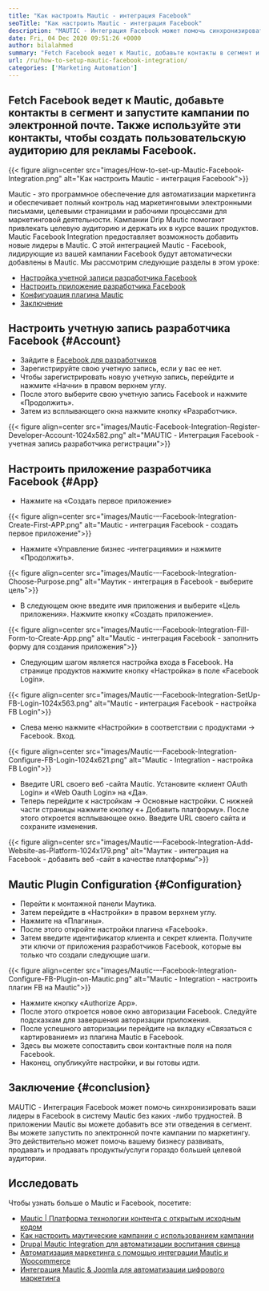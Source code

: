 ```yaml
---
title: "Как настроить Mautic - интеграция Facebook" 
seoTitle: "Как настроить Mautic - интеграция Facebook" 
description: "MAUTIC - Интеграция Facebook может помочь синхронизировать ваши лиды Facebook в систему Mautic без каких -либо трудностей, а затем использовать их в маркетинговых кампаниях." 
date: Fri, 04 Dec 2020 09:51:26 +0000
author: bilalahmed
summary: "Fetch Facebook ведет к Mautic, добавьте контакты в сегмент и запустите электронные кампании. Также используйте эти контакты, чтобы создать пользовательскую аудиторию для рекламы Facebook." 
url: /ru/how-to-setup-mautic-facebook-integration/
categories: ['Marketing Automation']
---
```


## Fetch Facebook ведет к Mautic, добавьте контакты в сегмент и запустите кампании по электронной почте. Также используйте эти контакты, чтобы создать пользовательскую аудиторию для рекламы Facebook.

{{< figure align=center src="images/How-to-set-up-Mautic-Facebook-Integration.png" alt="Как настроить Mautic - интеграция Facebook">}}

Mautic - это программное обеспечение для автоматизации маркетинга и обеспечивает полный контроль над маркетинговыми электронными письмами, целевыми страницами и рабочими процессами для маркетинговой деятельности. Кампании Drip Mautic помогают привлекать целевую аудиторию и держать их в курсе ваших продуктов. Mautic Facebook Integration предоставляет возможность добавить новые лидеры в Mautic. С этой интеграцией Mautic - Facebook, лидирующие из вашей кампании Facebook будут автоматически добавлены в Mautic.
Мы рассмотрим следующие разделы в этом уроке:
  * [Настройка учетной записи разработчика Facebook][1]
  * [Настроить приложение разработчика Facebook][2]
  * [Конфигурация плагина Mautic][3]
  * [Заключение][4]

## Настроить учетную запись разработчика Facebook   {#Account}
  * Зайдите в [Facebook для разработчиков][5]
  * Зарегистрируйте свою учетную запись, если у вас ее нет.
  * Чтобы зарегистрировать новую учетную запись, перейдите и нажмите «Начни» в правом верхнем углу.
  * После этого выберите свою учетную запись Facebook и нажмите «Продолжить».
  * Затем из всплывающего окна нажмите кнопку «Разработчик».

{{< figure align=center src="images/Mautic-Facebook-Integration-Register-Developer-Account-1024x582.png" alt="MAUTIC - Интеграция Facebook - учетная запись разработчика регистрации">}}


## Настроить приложение разработчика Facebook   {#App}
  * Нажмите на «Создать первое приложение»

{{< figure align=center src="images/Mautic-–-Facebook-Integration-Create-First-APP.png" alt="Mautic - интеграция Facebook - создать первое приложение">}}

  * Нажмите «Управление бизнес -интеграциями» и нажмите «Продолжить».

{{< figure align=center src="images/Mautic-–-Facebook-Integration-Choose-Purpose.png" alt="Маутик - интеграция в Facebook - выберите цель">}}

  * В следующем окне введите имя приложения и выберите «Цель приложения». Нажмите кнопку «Создать приложение».

{{< figure align=center src="images/Mautic-–-Facebook-Integration-Fill-Form-to-Create-App.png" alt="Mautic - интеграция Facebook - заполнить форму для создания приложения">}}

  * Следующим шагом является настройка входа в Facebook. На странице продуктов нажмите кнопку «Настройка» в поле «Facebook Login».

{{< figure align=center src="images/Mautic-–-Facebook-Integration-SetUp-FB-Login-1024x563.png" alt="Mautic - интеграция Facebook - настройка FB Login">}}

  * Слева меню нажмите «Настройки» в соответствии с продуктами -> Facebook. Вход.

{{< figure align=center src="images/Mautic-–-Facebook-Integration-Configure-FB-Login-1024x621.png" alt="Mautic - Integration - настройка FB Login">}}

  * Введите URL своего веб -сайта Mautic. Установите «клиент OAuth Login» и «Web Oauth Login» на «Да».
  * Теперь перейдите к настройкам -> Основные настройки. С нижней части страницы нажмите кнопку «+ Добавить платформу». После этого откроется всплывающее окно. Введите URL своего сайта и сохраните изменения.

{{< figure align=center src="images/Mautic-–-Facebook-Integration-Add-Website-as-Platform-1024x179.png" alt="Маутик - интеграция на Facebook - добавить веб -сайт в качестве платформы">}}


## Mautic Plugin Configuration   {#Configuration}
  * Перейти к монтажной панели Маутика.
  * Затем перейдите в «Настройки» в правом верхнем углу.
  * Нажмите на «Плагины».
  * После этого откройте настройки плагина «Facebook».
  * Затем введите идентификатор клиента и секрет клиента. Получите эти ключи от приложения разработчиков Facebook, которые вы только что создали следующие шаги.

{{< figure align=center src="images/Mautic-–-Facebook-Integration-Configure-FB-Plugin-on-Mautic.png" alt="Mautic - Integration - настроить плагин FB на Mautic">}}

  * Нажмите кнопку «Authorize App».
  * После этого откроется новое окно авторизации Facebook. Следуйте подсказкам для завершения авторизации приложения.
  * После успешного авторизации перейдите на вкладку «Связаться с картированием» из плагина Mautic в Facebook.
  * Здесь вы можете сопоставить свои контактные поля на поля Facebook.
  * Наконец, опубликуйте настройки, и вы готовы идти.

## Заключение   {#conclusion}
MAUTIC - Интеграция Facebook может помочь синхронизировать ваши лидеры в Facebook в систему Mautic без каких -либо трудностей. В приложении Mautic вы можете добавить все эти отведения в сегмент. Вы можете запустить по электронной почте кампании по маркетингу. Это действительно может помочь вашему бизнесу развивать, продавать и продавать продукты/услуги гораздо большей целевой аудитории.

## Исследовать
Чтобы узнать больше о Mautic и Facebook, посетите:
  * [Mautic | Платформа технологии контента с открытым исходным кодом][6]
  * [Как настроить маутические кампании с использованием кампании][7]
  * [Drupal Mautic Integration для автоматизации воспитания свинца][8]
  * [Автоматизация маркетинга с помощью интеграции Mautic и Woocommerce][9]
  * [Интеграция Mautic & Joomla для автоматизации цифрового маркетинга][10]

  
[1]: #account
[2]: #app
[3]: #configuration
[4]: #conclusion
[5]: https://developers.facebook.com/docs/apps#register
[6]: https://products.containerize.com/marketing-automation/mautic
[7]: https://blog.containerize.com/marketing-automation/how-to-setup-marketing-campaigns-using-mautic-campaign-builder/
[8]: https://blog.containerize.com/content-management/drupal-tutorial-automate-lead-growth-with-drupal-mautic/
[9]: https://blog.containerize.com/blogging/marketing-automation-using-mautic-and-wordpress-woocommerce/
[10]: https://blog.containerize.com/content-management/integrate-mautic-with-joomla-for-marketing-automation/
